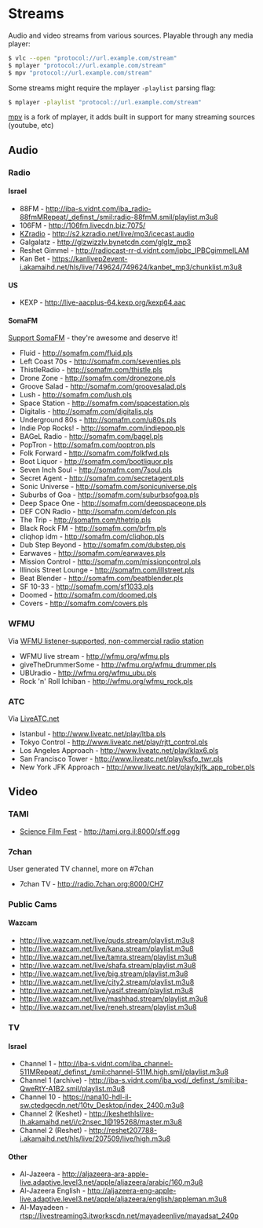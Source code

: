 # Streams

Audio and video streams from various sources. Playable through any media player:

```bash
$ vlc --open "protocol://url.example.com/stream"
$ mplayer "protocol://url.example.com/stream"
$ mpv "protocol://url.example.com/stream"
```

Some streams might require the mplayer `-playlist` parsing flag:

```bash
$ mplayer -playlist "protocol://url.example.com/stream"
```
[mpv](http://mpv.io) is a fork of mplayer, it adds built
in support for many streaming sources (youtube, etc)

## Audio

### Radio

#### Israel

 - 88FM - http://iba-s.vidnt.com/iba_radio-88fmMRepeat/_definst_/smil:radio-88fmM.smil/playlist.m3u8
 - 106FM - http://106fm.livecdn.biz:7075/
 - [KZradio](http://kzradio.net) - http://s2.kzradio.net/live/mp3/icecast.audio
 - Galgalatz - http://glzwizzlv.bynetcdn.com/glglz_mp3
 - Reshet Gimmel - http://radiocast-rr-d.vidnt.com/ipbc_IPBCgimmelLAM
 - Kan Bet - https://kanlivep2event-i.akamaihd.net/hls/live/749624/749624/kanbet_mp3/chunklist.m3u8

#### US

 - KEXP - http://live-aacplus-64.kexp.org/kexp64.aac

#### SomaFM

[Support SomaFM](http://somafm.com/support/) - they're awesome and deserve it!

 - Fluid - http://somafm.com/fluid.pls
 - Left Coast 70s - http://somafm.com/seventies.pls
 - ThistleRadio - http://somafm.com/thistle.pls
 - Drone Zone - http://somafm.com/dronezone.pls
 - Groove Salad - http://somafm.com/groovesalad.pls
 - Lush - http://somafm.com/lush.pls
 - Space Station - http://somafm.com/spacestation.pls
 - Digitalis - http://somafm.com/digitalis.pls
 - Underground 80s - http://somafm.com/u80s.pls
 - Indie Pop Rocks! - http://somafm.com/indiepop.pls
 - BAGeL Radio - http://somafm.com/bagel.pls
 - PopTron - http://somafm.com/poptron.pls
 - Folk Forward - http://somafm.com/folkfwd.pls
 - Boot Liquor - http://somafm.com/bootliquor.pls
 - Seven Inch Soul - http://somafm.com/7soul.pls
 - Secret Agent - http://somafm.com/secretagent.pls
 - Sonic Universe - http://somafm.com/sonicuniverse.pls
 - Suburbs of Goa - http://somafm.com/suburbsofgoa.pls
 - Deep Space One - http://somafm.com/deepspaceone.pls
 - DEF CON Radio - http://somafm.com/defcon.pls
 - The Trip - http://somafm.com/thetrip.pls
 - Black Rock FM - http://somafm.com/brfm.pls
 - cliqhop idm - http://somafm.com/cliqhop.pls
 - Dub Step Beyond - http://somafm.com/dubstep.pls
 - Earwaves - http://somafm.com/earwaves.pls
 - Mission Control - http://somafm.com/missioncontrol.pls
 - Illinois Street Lounge - http://somafm.com/illstreet.pls
 - Beat Blender - http://somafm.com/beatblender.pls
 - SF 10-33 - http://somafm.com/sf1033.pls
 - Doomed - http://somafm.com/doomed.pls
 - Covers - http://somafm.com/covers.pls


### WFMU

Via [WFMU listener-supported, non-commercial radio station](https://wfmu.org)

 - WFMU live stream - http://wfmu.org/wfmu.pls
 - giveTheDrummerSome - http://wfmu.org/wfmu_drummer.pls
 - UBUradio - http://wfmu.org/wfmu_ubu.pls
 - Rock 'n' Roll Ichiban - http://wfmu.org/wfmu_rock.pls


### ATC

Via [LiveATC.net](http://www.liveatc.net)

 - Istanbul - http://www.liveatc.net/play/ltba.pls
 - Tokyo Control - http://www.liveatc.net/play/rjtt_control.pls
 - Los Angeles Approach - http://www.liveatc.net/play/klax6.pls
 - San Francisco Tower - http://www.liveatc.net/play/ksfo_twr.pls
 - New York JFK Approach - http://www.liveatc.net/play/kjfk_app_rober.pls


## Video

### TAMI
 - [Science Film Fest](http://telavivmakers.org/index.php/ScienceFilmFest) - http://tami.org.il:8000/sff.ogg

### 7chan

User generated TV channel, more on #7chan

 - 7chan TV - http://radio.7chan.org:8000/CH7

### Public Cams

#### Wazcam 

 - http://live.wazcam.net/live/quds.stream/playlist.m3u8
 - http://live.wazcam.net/live/kana.stream/playlist.m3u8
 - http://live.wazcam.net/live/tamra.stream/playlist.m3u8
 - http://live.wazcam.net/live/shafa.stream/playlist.m3u8
 - http://live.wazcam.net/live/big.stream/playlist.m3u8
 - http://live.wazcam.net/live/city2.stream/playlist.m3u8
 - http://live.wazcam.net/live/yasif.stream/playlist.m3u8
 - http://live.wazcam.net/live/mashhad.stream/playlist.m3u8
 - http://live.wazcam.net/live/reneh.stream/playlist.m3u8

### TV

#### Israel

 - Channel 1 - http://iba-s.vidnt.com/iba_channel-511MRepeat/_definst_/smil:channel-511M.high.smil/playlist.m3u8
 - Channel 1 (archive) - http://iba-s.vidnt.com/iba_vod/_definst_/smil:iba-QweRtY-A1B2.smil/playlist.m3u8
 - Channel 10 - https://nana10-hdl-il-sw.ctedgecdn.net/10tv_Desktop/index_2400.m3u8
 - Channel 2 (Keshet) - http://keshethlslive-lh.akamaihd.net/i/c2nsec_1@195268/master.m3u8
 - Channel 2 (Reshet) - http://reshet207788-i.akamaihd.net/hls/live/207509/live/high.m3u8

#### Other

 - Al-Jazeera - http://aljazeera-ara-apple-live.adaptive.level3.net/apple/aljazeera/arabic/160.m3u8
 - Al-Jazeera English - http://aljazeera-eng-apple-live.adaptive.level3.net/apple/aljazeera/english/appleman.m3u8
 - Al-Mayadeen - [rtsp://livestreaming3.itworkscdn.net/mayadeenlive/mayadsat_240p](rtsp://livestreaming3.itworkscdn.net/mayadeenlive/mayadsat_240p)
